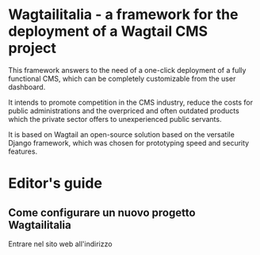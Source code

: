 # Wagtailitalia - a framework for the deployment of a Wagtail CMS project

This framework answers to the need of a one-click deployment of a fully functional CMS, which can be completely customizable from the user dashboard.

It intends to promote competition in the CMS industry, reduce the costs for public administrations and the overpriced and often outdated products which the private sector offers to unexperienced public servants.

It is based on Wagtail an open-source solution based on the versatile Django framework, which was chosen for prototyping speed and security features.

# Editor's guide

## Come configurare un nuovo progetto Wagtailitalia

Entrare nel sito web all'indirizzo
